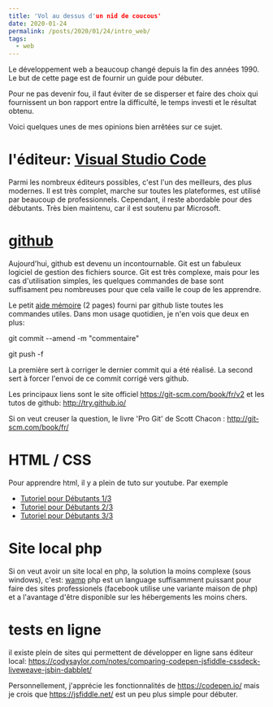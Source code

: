 ```yaml
---
title: 'Vol au dessus d'un nid de coucous'
date: 2020-01-24
permalink: /posts/2020/01/24/intro_web/
tags:
  - web
---
```

 Le développement web a beaucoup changé depuis la fin des années 1990. Le but de cette page est de fournir un guide pour débuter.

Pour ne pas devenir fou, il faut éviter de se disperser et faire des choix qui fournissent un bon rapport entre la difficulté, le temps investi et le résultat obtenu.

Voici quelques unes de mes opinions bien arrêtées sur ce sujet.

# l'éditeur: [Visual Studio Code](code.visualstudio.com)
Parmi les nombreux éditeurs possibles, c'est l'un des meilleurs, des plus modernes. Il est très complet, marche sur toutes les plateformes, est utilisé par beaucoup de professionnels. Cependant, il reste abordable pour des débutants. Très bien maintenu, car il est soutenu par Microsoft.

# [github](github.com)
Aujourd'hui, github est devenu un incontournable. Git est un fabuleux logiciel de gestion des fichiers source. Git est très complexe, mais pour les cas d'utilisation simples, les quelques commandes de base sont suffisament peu nombreuses pour que cela vaille le coup de les apprendre.

Le petit [aide mémoire](https://github.github.com/training-kit/downloads/fr/github-git-cheat-sheet.pdf) (2 pages) fourni par github liste toutes les commandes utiles.
Dans mon usage quotidien, je n'en vois que deux en plus:

  git commit --amend -m "commentaire"

  git push -f

La première sert à corriger le dernier commit qui a été réalisé. La second sert à forcer l'envoi de ce commit corrigé vers github.

Les principaux liens sont le site officiel https://git-scm.com/book/fr/v2 et les tutos de github: http://try.github.io/

Si on veut creuser la question, le livre 'Pro Git' de Scott Chacon : http://git-scm.com/book/fr/


# HTML / CSS
Pour apprendre html, il y a plein de tuto sur youtube. Par exemple

- [Tutoriel pour Débutants 1/3](https://www.youtube.com/watch?v=8FqZZrbnwkM)
- [Tutoriel pour Débutants 2/3](https://www.youtube.com/watch?v=HN4-7k0zC-Y)
- [Tutoriel pour Débutants 3/3](https://www.youtube.com/watch?v=RUFK0mT0q2E)

# Site local php
Si on veut avoir un site local en php, la solution la moins complexe (sous windows), c'est: [wamp](http://www.wampserver.com/)
php est un language suffisamment puissant pour faire des sites professionels (facebook utilise une variante maison de php) et a l'avantage d'être disponible sur les hébergements les moins chers.

# tests en ligne
il existe plein de sites qui permettent de développer en ligne sans éditeur local: https://codysaylor.com/notes/comparing-codepen-jsfiddle-cssdeck-liveweave-jsbin-dabblet/

Personnellement, j'apprécie les fonctionnalités de https://codepen.io/ mais je crois que https://jsfiddle.net/ est un peu plus simple pour débuter.